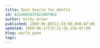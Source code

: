 ```yaml
---
title: Open Source for Adults
id: 8326695437021867962
author: Kirby Urner
published: 2009-06-06T11:18:00.000-07:00
updated: 2009-06-17T15:22:05.156-07:00
blog: world_game
tags: 
---
```


